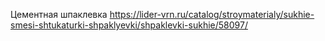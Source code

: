 
Цементная шпаклевка
https://lider-vrn.ru/catalog/stroymaterialy/sukhie-smesi-shtukaturki-shpaklyevki/shpaklevki-sukhie/58097/